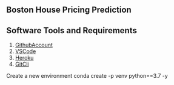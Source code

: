 ## Boston House Pricing Prediction

## Software Tools and Requirements

1. [GithubAccount](https://github.com)
2. [VSCode](https://code.visualstudio.com/)
3. [Heroku](https://heroku)
4. [GitCli](https://git-scm.com/book/en/v2/Getting-Started_The-Command_Line)

Create a new environment
conda create -p venv python==3.7 -y


